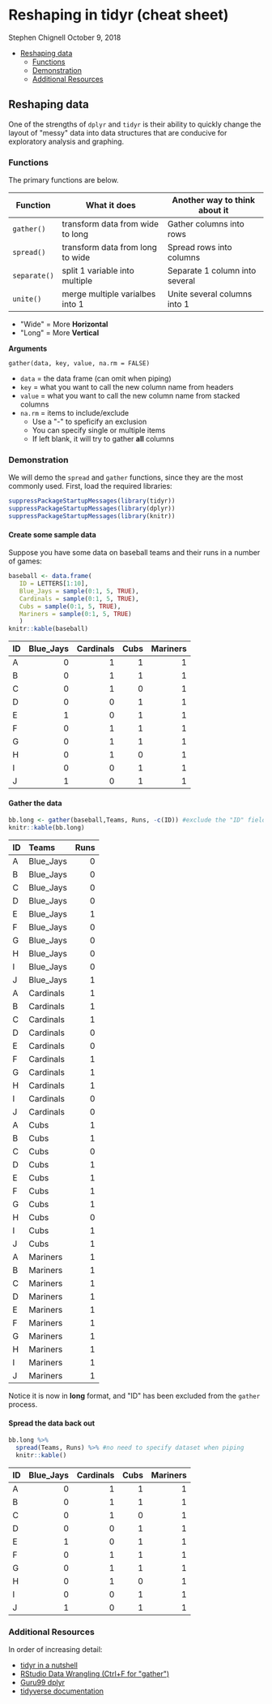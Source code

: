 Reshaping in tidyr (cheat sheet)
================
Stephen Chignell
October 9, 2018

-   [Reshaping data](#reshaping-data)
    -   [Functions](#functions)
    -   [Demonstration](#demonstration)
    -   [Additional Resources](#additional-resources)

Reshaping data
--------------

One of the strengths of `dplyr` and `tidyr` is their ability to quickly change the layout of "messy" data into data structures that are conducive for exploratory analysis and graphing.

### Functions

The primary functions are below.

| Function     | What it does                     | Another way to think about it  |
|--------------|----------------------------------|--------------------------------|
| `gather()`   | transform data from wide to long | Gather columns into rows       |
| `spread()`   | transform data from long to wide | Spread rows into columns       |
| `separate()` | split 1 variable into multiple   | Separate 1 column into several |
| `unite()`    | merge multiple varialbes into 1  | Unite several columns into 1   |

-   "Wide" = More **Horizontal**
-   "Long" = More **Vertical**

**Arguments**

`gather(data, key, value, na.rm = FALSE)`

-   `data` = the data frame (can omit when piping)
-   `key` = what you want to call the new column name from headers
-   `value` = what you want to call the new column name from stacked columns
-   `na.rm` = items to include/exclude
    -   Use a "-" to speficify an exclusion
    -   You can specify single or multiple items
    -   If left blank, it will try to gather **all** columns

### Demonstration

We will demo the `spread` and `gather` functions, since they are the most commonly used. First, load the required libraries:

``` r
suppressPackageStartupMessages(library(tidyr))
suppressPackageStartupMessages(library(dplyr))
suppressPackageStartupMessages(library(knitr))
```

#### Create some sample data

Suppose you have some data on baseball teams and their runs in a number of games:

``` r
baseball <- data.frame(
   ID = LETTERS[1:10],
   Blue_Jays = sample(0:1, 5, TRUE),
   Cardinals = sample(0:1, 5, TRUE),
   Cubs = sample(0:1, 5, TRUE),
   Mariners = sample(0:1, 5, TRUE)
   )
knitr::kable(baseball)
```

| ID  |  Blue\_Jays|  Cardinals|  Cubs|  Mariners|
|:----|-----------:|----------:|-----:|---------:|
| A   |           0|          1|     1|         1|
| B   |           0|          1|     1|         1|
| C   |           0|          1|     0|         1|
| D   |           0|          0|     1|         1|
| E   |           1|          0|     1|         1|
| F   |           0|          1|     1|         1|
| G   |           0|          1|     1|         1|
| H   |           0|          1|     0|         1|
| I   |           0|          0|     1|         1|
| J   |           1|          0|     1|         1|

#### Gather the data

``` r
bb.long <- gather(baseball,Teams, Runs, -c(ID)) #exclude the "ID" field
knitr::kable(bb.long)
```

| ID  | Teams      |  Runs|
|:----|:-----------|-----:|
| A   | Blue\_Jays |     0|
| B   | Blue\_Jays |     0|
| C   | Blue\_Jays |     0|
| D   | Blue\_Jays |     0|
| E   | Blue\_Jays |     1|
| F   | Blue\_Jays |     0|
| G   | Blue\_Jays |     0|
| H   | Blue\_Jays |     0|
| I   | Blue\_Jays |     0|
| J   | Blue\_Jays |     1|
| A   | Cardinals  |     1|
| B   | Cardinals  |     1|
| C   | Cardinals  |     1|
| D   | Cardinals  |     0|
| E   | Cardinals  |     0|
| F   | Cardinals  |     1|
| G   | Cardinals  |     1|
| H   | Cardinals  |     1|
| I   | Cardinals  |     0|
| J   | Cardinals  |     0|
| A   | Cubs       |     1|
| B   | Cubs       |     1|
| C   | Cubs       |     0|
| D   | Cubs       |     1|
| E   | Cubs       |     1|
| F   | Cubs       |     1|
| G   | Cubs       |     1|
| H   | Cubs       |     0|
| I   | Cubs       |     1|
| J   | Cubs       |     1|
| A   | Mariners   |     1|
| B   | Mariners   |     1|
| C   | Mariners   |     1|
| D   | Mariners   |     1|
| E   | Mariners   |     1|
| F   | Mariners   |     1|
| G   | Mariners   |     1|
| H   | Mariners   |     1|
| I   | Mariners   |     1|
| J   | Mariners   |     1|

Notice it is now in **long** format, and "ID" has been excluded from the `gather` process.

#### Spread the data back out

``` r
bb.long %>% 
  spread(Teams, Runs) %>% #no need to specify dataset when piping
  knitr::kable()
```

| ID  |  Blue\_Jays|  Cardinals|  Cubs|  Mariners|
|:----|-----------:|----------:|-----:|---------:|
| A   |           0|          1|     1|         1|
| B   |           0|          1|     1|         1|
| C   |           0|          1|     0|         1|
| D   |           0|          0|     1|         1|
| E   |           1|          0|     1|         1|
| F   |           0|          1|     1|         1|
| G   |           0|          1|     1|         1|
| H   |           0|          1|     0|         1|
| I   |           0|          0|     1|         1|
| J   |           1|          0|     1|         1|

### Additional Resources

In order of increasing detail:

-   [tidyr in a nutshell](https://github.com/trinker/tidyr_in_a_nutshell/blob/master/README.md)
-   [RStudio Data Wrangling (Ctrl+F for "gather")](https://www.rstudio.com/wp-content/uploads/2015/02/data-wrangling-cheatsheet.pdf)
-   [Guru99 dplyr](https://www.guru99.com/r-dplyr-tutorial.html)
-   [tidyverse documentation](https://tidyr.tidyverse.org/index.html)
